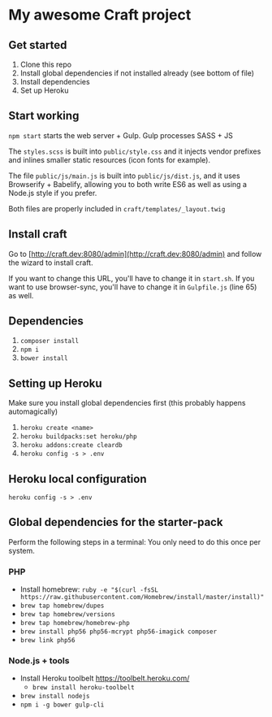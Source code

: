 # My awesome Craft project

## Get started

1. Clone this repo
2. Install global dependencies if not installed already (see bottom of file)
3. Install dependencies
4. Set up Heroku

## Start working

`npm start` starts the web server + Gulp. Gulp processes SASS + JS

The `styles.scss` is built into `public/style.css` and it injects vendor prefixes and inlines smaller static resources (icon fonts for example).

The file `public/js/main.js` is built into `public/js/dist.js`, and it uses Browserify + Babelify, allowing you to both write ES6 as well as using a Node.js style if you prefer.

Both files are properly included in `craft/templates/_layout.twig`

## Install craft
Go to [http://craft.dev:8080/admin](http://craft.dev:8080/admin) and follow the wizard to install craft.

If you want to change this URL, you'll have to change it in `start.sh`. If you want to use browser-sync, you'll have to change it in `Gulpfile.js` (line 65) as well.

## Dependencies

1. `composer install`
2. `npm i`
3. `bower install`

## Setting up Heroku

Make sure you install global dependencies first (this probably happens automagically)

1. `heroku create <name>`
2. `heroku buildpacks:set heroku/php`
3. `heroku addons:create cleardb`
4. `heroku config -s > .env`

## Heroku local configuration

`heroku config -s > .env`

## Global dependencies for the starter-pack

Perform the following steps in a terminal:
You only need to do this once per system.

### PHP
* Install homebrew: `ruby -e "$(curl -fsSL https://raw.githubusercontent.com/Homebrew/install/master/install)"`
* `brew tap homebrew/dupes`
* `brew tap homebrew/versions`
* `brew tap homebrew/homebrew-php`
* `brew install php56 php56-mcrypt php56-imagick composer`
* `brew link php56`

### Node.js + tools

* Install Heroku toolbelt <https://toolbelt.heroku.com/>
  * `brew install heroku-toolbelt`
* `brew install nodejs`
* `npm i -g bower gulp-cli`
